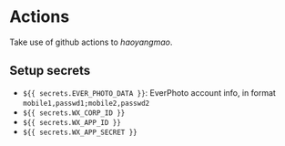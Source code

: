 # Actions

Take use of github actions to *haoyangmao*.

## Setup secrets

- `${{ secrets.EVER_PHOTO_DATA }}`: EverPhoto account info, in format `mobile1,passwd1;mobile2,passwd2`
- `${{ secrets.WX_CORP_ID }}`
- `${{ secrets.WX_APP_ID }}`
- `${{ secrets.WX_APP_SECRET }}`
